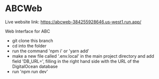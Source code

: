 # ABCWeb

Live website link: https://abcweb-384255928646.us-west1.run.app/

Web Interface for ABC

- git clone this branch
- cd into the folder
- run the command 'npm i' or 'yarn add'
- make a new file called '.env.local' in the main project directory and add field 'DB_URL=', filling in the right hand side with the URL of the DigitalOcean database
- run 'npm run dev'
